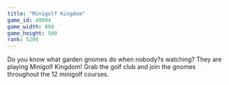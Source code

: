 ```yaml
---
title: "Minigolf Kingdom"
game_id: 40094
game_width: 800
game_height: 500
rank: 5200
---
```

Do you know what garden gnomes do when nobody?s watching?
They are playing Minigolf Kingdom!
Grab the golf club and join the gnomes throughout the 12 minigolf courses.